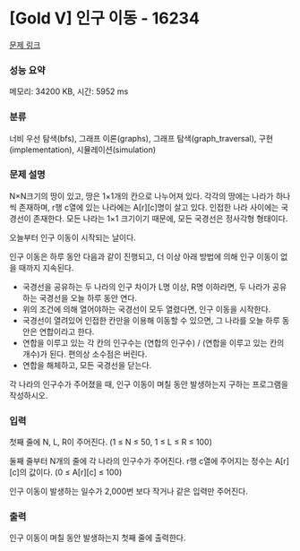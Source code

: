 # [Gold V] 인구 이동 - 16234 

[문제 링크](https://www.acmicpc.net/problem/16234) 

### 성능 요약

메모리: 34200 KB, 시간: 5952 ms

### 분류

너비 우선 탐색(bfs), 그래프 이론(graphs), 그래프 탐색(graph_traversal), 구현(implementation), 시뮬레이션(simulation)

### 문제 설명

<p>N×N크기의 땅이 있고, 땅은 1×1개의 칸으로 나누어져 있다. 각각의 땅에는 나라가 하나씩 존재하며, r행 c열에 있는 나라에는 A[r][c]명이 살고 있다. 인접한 나라 사이에는 국경선이 존재한다. 모든 나라는 1×1 크기이기 때문에, 모든 국경선은 정사각형 형태이다.</p>

<p>오늘부터 인구 이동이 시작되는 날이다.</p>

<p>인구 이동은 하루 동안 다음과 같이 진행되고, 더 이상 아래 방법에 의해 인구 이동이 없을 때까지 지속된다.</p>

<ul>
	<li>국경선을 공유하는 두 나라의 인구 차이가 L명 이상, R명 이하라면, 두 나라가 공유하는 국경선을 오늘 하루 동안 연다.</li>
	<li>위의 조건에 의해 열어야하는 국경선이 모두 열렸다면, 인구 이동을 시작한다.</li>
	<li>국경선이 열려있어 인접한 칸만을 이용해 이동할 수 있으면, 그 나라를 오늘 하루 동안은 연합이라고 한다.</li>
	<li>연합을 이루고 있는 각 칸의 인구수는 (연합의 인구수) / (연합을 이루고 있는 칸의 개수)가 된다. 편의상 소수점은 버린다.</li>
	<li>연합을 해체하고, 모든 국경선을 닫는다.</li>
</ul>

<p>각 나라의 인구수가 주어졌을 때, 인구 이동이 며칠 동안 발생하는지 구하는 프로그램을 작성하시오.</p>

### 입력 

 <p>첫째 줄에 N, L, R이 주어진다. (1 ≤ N ≤ 50, 1 ≤ L ≤ R ≤ 100)</p>

<p>둘째 줄부터 N개의 줄에 각 나라의 인구수가 주어진다. r행 c열에 주어지는 정수는 A[r][c]의 값이다. (0 ≤ A[r][c] ≤ 100)</p>

<p>인구 이동이 발생하는 일수가 2,000번 보다 작거나 같은 입력만 주어진다.</p>

### 출력 

 <p>인구 이동이 며칠 동안 발생하는지 첫째 줄에 출력한다.</p>

